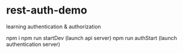 # rest-auth-demo
learning authentication &amp; authorization 

npm i 
npm run startDev (launch api server)
npm run authStart (launch authentication server)

